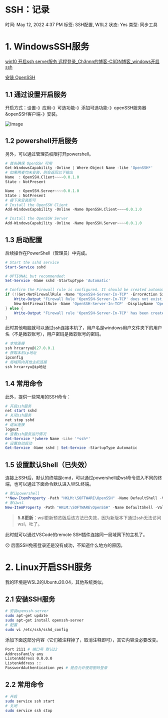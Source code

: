 # SSH：记录

时间: May 12, 2022 4:37 PM
标签: SSH配置, WSL2
状态: Yes
类型: 同步工具

# 1. WindowsSSH服务

[win10 开启ssh server服务 远程登录_Ch3nnn的博客-CSDN博客_windows开启ssh](https://blog.csdn.net/weixin_43064185/article/details/90080815 "card")

[安装 OpenSSH](https://docs.microsoft.com/zh-cn/windows-server/administration/openssh/openssh_install_firstuse "card")

## 1.1 通过设置开启服务

开启方式：设置-》应用-》可选功能-》添加可选功能-》openSSH服务器&openSSH客户端-》安装。

![Image](https://pic4.zhimg.com/80/v2-b3ff67b7d4ce867d477a682eaa3a27ff.png)

## 1.2 powershell开启服务

另外，可以通过管理员权限打开powershell。

```python
# 首先确保 OpenSSH 可用
Get-WindowsCapability -Online | Where-Object Name -like 'OpenSSH*'
# 如果两者均未安装，则会返回以下输出
Name  : OpenSSH.Client~~~~0.0.1.0
State : NotPresent

Name  : OpenSSH.Server~~~~0.0.1.0
State : NotPresent
# 接下来安装即可
# Install the OpenSSH Client
Add-WindowsCapability -Online -Name OpenSSH.Client~~~~0.0.1.0

# Install the OpenSSH Server
Add-WindowsCapability -Online -Name OpenSSH.Server~~~~0.0.1.0
```

## 1.3 启动配置

后续操作在PowerShell（管理员）中完成。

```powershell
# Start the sshd service
Start-Service sshd

# OPTIONAL but recommended:
Set-Service -Name sshd -StartupType 'Automatic'

# Confirm the Firewall rule is configured. It should be created automatically by setup. Run the following to verify
if (!(Get-NetFirewallRule -Name "OpenSSH-Server-In-TCP" -ErrorAction SilentlyContinue | Select-Object Name, Enabled)) {
    Write-Output "Firewall Rule 'OpenSSH-Server-In-TCP' does not exist, creating it..."
    New-NetFirewallRule -Name 'OpenSSH-Server-In-TCP' -DisplayName 'OpenSSH Server (sshd)' -Enabled True -Direction Inbound -Protocol TCP -Action Allow -LocalPort 22
} else {
    Write-Output "Firewall rule 'OpenSSH-Server-In-TCP' has been created and exists."
}
```

此时其他电脑就可以通过ssh连接本机了，用户名是windows用户文件夹下的用户名（不是微软账号），用户密码是微软账号的密码。

```powershell
# 本地连接
ssh hrcarryu@127.0.0.1
# 获取本机ip地址
ipconfig
# 局域网内其他主机连接
ssh hrcarryu@ip地址
```

## 1.4 常用命令

此外，提供一些常用的SSH命令：

```powershell
# 开启ssh服务
net start sshd
# 关闭ssh服务
net stop sshd
# 退出连接
logout
# 查看ssh服务运行情况
Get-Service *|where Name -Like '*ssh*'
# 设置自动启动
Get-Service -Name sshd | Set-Service -StartupType Automatic
```

## 1.5 设置默认Shell（已失效）

连接上SSH后，默认的终端是cmd，可以通过powershell或wsl命令进入不同的终端，也可以通过下面命令默认进入WSL终端。

```powershell
# 默认powershell
**New-ItemProperty -Path "HKLM:\SOFTWARE\OpenSSH" -Name DefaultShell -Value "C:\Windows\System32\WindowsPowerShell\v1.0\powershell.exe" -PropertyType String -Force**
# 默认wsl
New-ItemProperty -Path "HKLM:\SOFTWARE\OpenSSH" -Name DefaultShell -Value "C:\WINDOWS\System32\bash.exe" -PropertyType String -Force
```

> **5.8更新**：wsl更新预览版后该方法已失效，因为新版本下通过ssh无法访问wsl，吐了。
> 

此时就可以通过VSCode的remote SSH插件连接同一局域网下的主机了。


<aside>
☹️ 后面SSH免密登录还是没有成功，不知道什么地方的原因。

</aside>

# 2. Linux开启SSH服务

我的环境是WSL2的Ubuntu20.04，其他系统类似。

## 2.1 安装SSH服务

```bash
# 安装openssh-server
sudo apt-get update
sudo apt-get install openssh-server
# 配置
sudo vi /etc/ssh/sshd_config
```

添加下面这部分内容（它们被注释掉了，取消注释即可），其它内容没必要改变。

```bash
Port 2111 # 端口号 默认22
AddressFamily any
ListenAddress 0.0.0.0
ListenAddress ::
PasswordAuthentication yes # 是否允许使用密码登录
```

## 2.2  常用命令

```bash
# 开启
sudo service ssh start
# 关闭
sudo service ssh stop
```